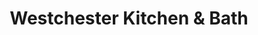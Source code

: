 ---
title: "Westchester Kitchen & Bath"
url: /yonkers/westchester-kitchen-and-bath/
shop: kitchen
---